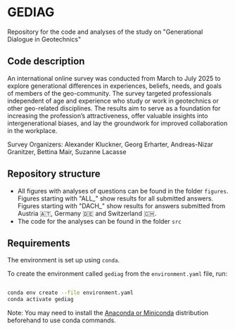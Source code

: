 # GEDIAG

Repository for the code and analyses of the study on "Generational Dialogue in Geotechnics"

## Code description

An international online survey was conducted from March to July 2025 to explore generational differences in experiences, beliefs, needs, and goals of members of the geo-community. The survey targeted professionals independent of age and experience who study or work in geotechnics or other geo-related disciplines. The results aim to serve as a foundation for increasing the profession’s attractiveness, offer valuable insights into intergenerational biases, and lay the groundwork for improved collaboration in the workplace.

Survey Organizers: Alexander Kluckner, Georg Erharter, Andreas-Nizar Granitzer, Bettina Mair, Suzanne Lacasse


## Repository structure

- All figures with analyses of questions can be found in the folder `figures`. Figures starting with "ALL_" show results for all submitted answers. Figures starting with "DACH_" show results for answers submitted from Austria :austria:, Germany :de: and Switzerland :switzerland:.
- The code for the analyses can be found in the folder `src`


## Requirements

The environment is set up using `conda`.

To create the environment called `gediag` from the `environment.yaml` file, run:

```bash

conda env create --file environment.yaml
conda activate gediag

```

Note: You may need to install the [Anaconda or Miniconda](https://www.anaconda.com/download/success) distribution beforehand to use conda commands.



